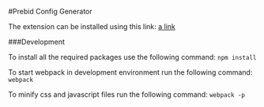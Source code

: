 #Prebid Config Generator

The extension can be installed using this link:
[a link](https://chrome.google.com/webstore/detail/prebid-config-creator/abgpoajfblkkjjhbdebjcfjglcobalma)

###Development

To install all the required packages use the following command:
`npm install`  

To start webpack in development environment run the following command:
`webpack`

To minify css and javascript files run the following command:
`webpack -p`
